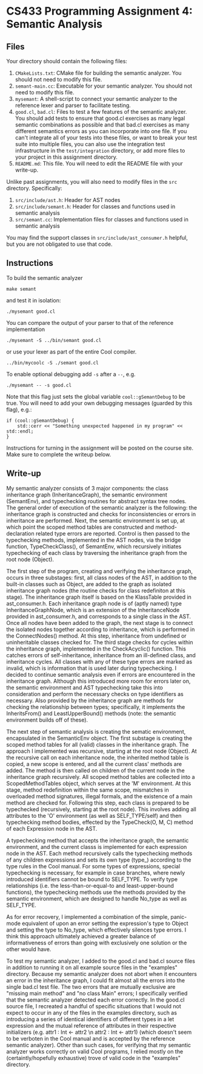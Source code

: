 # CS433 Programming Assignment 4: Semantic Analysis

## Files

Your directory should contain the following files:

1. `CMakeLists.txt`: CMake file for building the semantic analyzer. You should
   not need to modify this file.
1. `semant-main.cc`: Executable for your semantic analyzer. You should not need
   to modify this file.
1. `mysemant`: A shell-script to connect your semantic analyzer to the
   reference lexer and parser to facilitate testing.
1. `good.cl`, `bad.cl`: Files to test a few features of the semantic analyzer.
   You should add tests to ensure that good.cl exercises as many legal semantic
   combinations as possible and that bad.cl exercises as many different
   semantics errors as you can incorporate into one file. If you can't
   integrate all of your tests into these files, or want to break your test
   suite into multiple files, you can also use the integration test
   infrastructure in the `test/integration` directory, or add more files to
   your project in this assignment directory.
1. `README.md`: This file. You will need to edit the README file with your
   write-up.

Unlike past assignments, you will also need to modify files in the `src`
directory. Specifically:

1. `src/include/ast.h`: Header for AST nodes
1. `src/include/semant.h`: Header for classes and functions used in semantic
   analysis
1. `src/semant.cc`: Implementation files for classes and functions used in
   semantic analysis

You may find the support classes in `src/include/ast_consumer.h` helpful, but
you are not obligated to use that code.

## Instructions

To build the semantic analyzer
```
make semant
```
and test it in isolation:
```
./mysemant good.cl
```

You can compare the output of your parser to that of the reference
implementation
```
./mysemant -S ../bin/semant good.cl
```
or use your lexer as part of the entire Cool compiler.
```
../bin/mycoolc -S ./semant good.cl
```

To enable optional debugging add `-s` after a `--`, e.g.
```
./mysemant -- -s good.cl
```

Note that this flag just sets the global variable `cool::gSemantDebug` to be true.
You will need to add your own debugging messages (guarded by this flag), e.g.:

```
if (cool::gSemantDebug) {
    std::cerr << "Something unexpected happened in my program" << std::endl;
}
```

Instructions for turning in the assignment will be posted on the course site.
Make sure to complete the writeup below.

## Write-up

My semantic analyzer consists of 3 major components: the class inheritance graph (InheritanceGraph), the semantic environment (SemantEnv), and typechecking routines for abstract syntax tree nodes. The general order of execution of the semantic analyzer is the following: the inheritance graph is constructed and checks for inconsistencies or errors in inheritance are performed. Next, the semantic environment is set up, at which point the scoped method tables are constructed and method-declaration related type errors are reported. Control is then passed to the typechecking methods, implemented in the AST nodes, via the bridge function, TypeCheckClass(), of SemantEnv, which recursively initiates typechecking of each class by traversing the inheritance graph from the root node (Object).

The first step of the program, creating and verifying the inheritance graph, occurs in three substages: first, all class nodes of the AST, in addition to the built-in classes such as Object, are added to the graph as isolated inheritance graph nodes (the routine checks for class redefiniton at this stage). The inheritance graph itself is based on the KlassTable provided in ast_consumer.h. Each inheritance graph node is of (aptly named) type InheritanceGraphNode, which is an extension of the InheritanceNode provided in ast_consumer.h, and corresponds to a single class in the AST. Once all nodes have been added to the graph, the next stage is to connect the isolated nodes together according to inheritance, which is performed in the ConnectNodes() method. At this step, inheritance from undefined or uninheritable classes checked for. The third stage checks for cycles within the inheritance graph, implemented in the CheckAcyclic() function. This catches errors of self-inheritance, inheritance from an ill-defined class, and inheritance cycles. All classes with any of these type errors are marked as invalid, which is information that is used later during typechecking.
    I decided to continue semantic analysis even if errors are encountered in the inheritance graph. Although this introduced more room for errors later on, the semantic environment and AST typechecking take this into consideration and perform the necessary checks on type identifiers as necessary.
    Also provided by the inheritance graph are methods for checking the relationship between types; specifically, it implements the InheritsFrom() and LeastUpperBound() methods (note: the semantic environment builds off of these).
    
The next step of semantic analysis is creating the sematic environment, encapsulated in the SemanticEnv object. The first substage is creating the scoped method tables for all (valid) classes in the inheritance graph. The approach I implemented was recursive, starting at the root node (Object). At the recursive call on each inheritance node, the inherited method table is copied, a new scope is entered, and all the current class' methods are added. The method is then called on children of the current node in the inheritance graph recursively. All scoped method tables are collected into a ScopedMethodTables object, which serves at the 'M' environment. At this stage, method redefinition within the same scope, mismatches in overloaded method signatures, illegal formals, and the existence of a main method are checked for. Following this step, each class is prepared to be typechecked (recursively, starting at the root node). This involves adding all attributes to the 'O' environment (as well as SELF_TYPE/self) and then typechecking method bodies, effected by the TypeCheck(O, M, C) method of each Expression node in the AST.
    
A typechecking method that accepts the inheritance graph, the semantic environment, and the current classs is implemented for each expression node in the AST. Each method recursively calls the typechecking methods of any children expressions and sets its own type (type_) according to the type rules in the Cool manual. For some types of expressions, special typechecking is necessary, for example in case branches, where newly introduced identifiers cannot be bound to SELF_TYPE. To verify type relationships (i.e. the less-than-or-equal-to and least-upper-bound functions), the typechecking methods use the methods provided by the semantic environment, which are designed to handle No_type as well as SELF_TYPE.
    
As for error recovery, I implemented a combination of the simple, panic-mode equivalent of upon an error setting the expression's type to Object and setting the type to No_type, which effectively silences type errors. I think this approach ultimately achieved a greater balance of informativeness of errors than going with exclusively one solution or the other would have.
    
To test my semantic analyzer, I added to the good.cl and bad.cl source files in addition to running it on all example source files in the "examples" directory. Because my semantic analyzer does not abort when it encounters an error in the inheritance graph, I could fit almost all the errors into the single bad.cl test file. The two errors that are mutually exclusive are "missing main method" and "no class Main" errors; I specifically verified that the semantic analyzer detected each error correctly. In the good.cl source file, I recreated a handful of specific situations that I would not expect to occur in any of the files in the examples directory, such as introducing a series of identical identifiers of different types in a let expression and the mutual reference of attributes in their respective initializers (e.g. attr1 : Int <- attr2 \n attr2 : Int <- attr1) (which doesn't seem to be verboten in the Cool manual and is accepted by the reference semantic analyzer). Other than such cases, for verifying that my semantic analyzer works correctly on valid Cool programs, I relied mostly on the (certaintly/hopefully exhaustive) trove of valid code in the "examples" directory.
